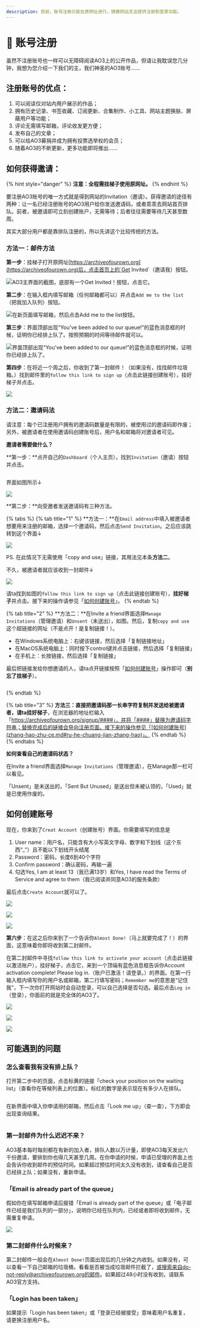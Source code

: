 ```yaml
---
description: 目前，账号注册只能在原网址进行，镜像网站无法提供注册和登录功能。
---
```


# 🔮 账号注册

虽然不注册账号也一样可以无障碍阅读AO3上的公开作品，但请让我耽误您几分钟，我想为您介绍一下我们的主，我们神圣的AO3账号……

## **注册账号的优点：**

1. 可以阅读仅对站内用户展示的作品；
2. 拥有历史记录、书签收藏、订阅更新、合集制作、小工具、网站主题换肤、屏蔽用户等功能；
3. 评论无需填写邮箱，评论收发更方便；
4. 发布自己的文章；
5. 可以给AO3募捐并成为拥有投票选举权的会员；
6. 随着AO3的不断更新，更多功能即将推出……

## **如何获得邀请：**

{% hint style="danger" %}
**注意：全程需挂梯子使用原网址。**
{% endhint %}

要注册AO3账号的唯一方式就是得到网站的Invitation（邀请）。获得邀请的途径有两种：让一名已经注册账号的AO3用户给你发送邀请码，或者乖乖去网站首页排队。前者，被邀请即可立刻创建账户，无需等待；后者往往需要等待几天甚至数周。

其实大部分用户都是靠排队注册的，所以先讲这个比较传统的方法。

### 方法一：邮件方法

**第一步**：挂梯子打开原网址[https://archiveofourown.org](https://archiveofourown.org)后，点击首页上的`Get Invited`（邀请我）按钮。

![AO3主界面的截图，底部有一个Get Invited！按钮，点击它。](https://cdn.jsdelivr.net/gh/acidandsalt/ohsnap/site\_1/step1.jpg)

**第二步**：在输入框内填写邮箱（任何邮箱都可以）并点击`Add me to the list`（把我加入队列）按钮。

![在新页面填写邮箱，然后点击Add me to the list按钮。](https://cdn.jsdelivr.net/gh/acidandsalt/ohsnap/site\_1/step2.jpg)

**第三步**：界面顶部出现“You've been added to our queue!”的蓝色消息框的时候，证明你已经排上队了。按照预期的时间等待邮件就可以。

![界面顶部出现“You've been added to our queue!”的蓝色消息框的时候，证明你已经排上队了。](https://cdn.jsdelivr.net/gh/acidandsalt/ohsnap/site\_1/step3.jpg)

**第四步**：在将近一个周之后，你收到了第一封邮件！（如果没有，找找邮件垃圾箱。）找到邮件里的`follow this link to sign up`（点击此链接创建账号），挂好梯子并点击。

![](https://cdn.jsdelivr.net/gh/acidandsalt/ohsnap/site\_1/step4.jpg)

### 方法二：邀请码法

请注意：每个已注册用户拥有的邀请码数量是有限的，被使用过的邀请码即作废；另外，被邀请者在使用邀请码创建账号后，用户名和邮箱将对邀请者可见。

**邀请者需要做什么？**

**第一步：**点开自己的`Dashboard`（个人主页），找到`Invitation`（邀请）按钮并点击。

<figure><img src=".gitbook/assets/image (6).png" alt=""><figcaption></figcaption></figure>

界面如图所示↓

![](<.gitbook/assets/image (1).png>)

**第二步：**向受邀者发送邀请码有三种方法。

{% tabs %}
{% tab title="1" %}
**方法一：**在`Email address`中填入被邀请者想要用来注册的邮箱，选择一个邀请码，然后点击`Send Invitation`。之后应该跳转到这个界面↓

![](.gitbook/assets/MTXX\_MH20230313\_113908201.jpg)

PS. 在此情况下无需使用「copy and use」链接，其用法见本条**方法二**。

不久，被邀请者就应该收到一封邮件↓

![](<.gitbook/assets/image (36).png>)

请ta找到如图的`follow this link to sign up`（点击此链接创建账号），**挂好梯子**并点击。接下来的操作请参见「[如何创建账号](zhang-hao-zhu-ce.md#ru-he-chuang-jian-zhang-hao)」。
{% endtab %}

{% tab title="2" %}
**方法二：**在Invite a friend界面选择`Manage Invitations`（管理邀请）和`Unsent`（未送出），如图。然后，复制`copy and use`这个超链接的网址（不是点开！是复制链接！）。

* 在Windows系统电脑上：右键该链接，然后选择「复制链接地址」
* 在MacOS系统电脑上：同时按下control键并点击链接，然后选择「复制链接」
* 在手机上：长按链接，然后选择「复制链接」

最后把链接发给你想邀请的人，请ta点开链接按照「[如何创建账号](zhang-hao-zhu-ce.md#ru-he-chuang-jian-zhang-hao)」操作即可（**别忘了挂梯子**）。

<figure><img src=".gitbook/assets/image (40).png" alt=""><figcaption></figcaption></figure>
{% endtab %}

{% tab title="3" %}
**方法三：**直接把邀请码那一长串字符复制并发送给被邀请者，请ta**挂好梯子**，在浏览器的地址栏输入「https://archiveofourown.org/signup/####」，并将「####」替换为邀请码字符串；替换完成后的链接会导向注册页面。接下来的操作参见「[如何创建账号](zhang-hao-zhu-ce.md#ru-he-chuang-jian-zhang-hao)」。
{% endtab %}
{% endtabs %}

**如何查看自己的邀请码状态？**

在Invite a friend界面选择`Manage Invitations`（管理邀请），在Manage那一栏可以看见。

「Unsent」是未送出的，「Sent But Unused」是送出但未被认领的，「Used」就是已使用作废的。

## 如何创建账号

现在，你来到了`Creat Account`（创建账号）界面。你需要填写的信息是

1. User name：用户名，只能含有大小写英文字母、数字和下划线（这个东西“\_”）且不能以下划线开头结尾
2. Password：密码，长度6到40个字符
3. Confirm password：确认密码，再输一遍
4. 勾选Yes, I am at least 13（我已满13岁）和Yes, I have read the Terms of Service and agree to them（我已阅读并同意AO3的服务条款）

最后点击`Create Account`就可以了。

![](.gitbook/assets/MTXX\_MH20230313\_115645155.jpg)

![](<.gitbook/assets/image (7).png>)

![](<.gitbook/assets/image (11).png>)

**第六步**：在这之后你来到了一个告诉你`Almost Done!`（马上就要完成了！）的界面，这意味着你即将收到第二封邮件。

在第二封邮件中寻找`follow this link to activate your account`（点击此链接以激活账户），挂好梯子，点击它，来到一个顶端有蓝色消息框告诉你Account activation complete! Please log in.（账户已激活！请登录。）的界面。在第一行输入框内填写你的用户名或邮箱，第二行填写密码；`Remember me`的意思是“记住我”，下一次你打开网站时会自动登录，可以自己选择是否勾选。最后点击`Log in`（登录），你面前的就是完全体的AO3了。

![](https://cdn.jsdelivr.net/gh/acidandsalt/ohsnap/site\_1/step6.jpg)

![](https://cdn.jsdelivr.net/gh/acidandsalt/ohsnap/site\_1/alsostep6.jpg)

![](https://cdn.jsdelivr.net/gh/acidandsalt/ohsnap/site\_1/alsoalsostep6.jpg)

## 可能遇到的问题

### 怎么查看我有没有排上队？

打开第二步中的页面，点击标黄的链接「check your position on the waiting list」（查看你在等候列表上的位置）。标红的数字是表示现在有多少人在排队。

<figure><img src=".gitbook/assets/image (24) (2).png" alt=""><figcaption></figcaption></figure>

在新界面中填入你申请用的邮箱，然后点击「Look me up」（查一查），下方即会出现查询结果。

<figure><img src=".gitbook/assets/image (25) (1).png" alt=""><figcaption></figcaption></figure>

### **第一封邮件为什么迟迟不来？**

AO3基本每时每刻都在有新的加入者，排队人数以万计量，即使AO3每天发出六千份邀请，要排到你也得几天甚至几周。在你申请的时候，申请已受理的界面上也会告诉你收到邮件的预估时间。如果超过预估时间太久没有收到，请查看自己是否已经排上队；如果没有，重新申请。

### **「Email is already part of the queue」**

假如你在填写邮箱申请后报错「Email is already part of the queue」或「电子邮件已经是我们队列的一部分」，说明你已经在队列内，已经或者即将收到邮件，无需重复申请。

![](.gitbook/assets/Screenshot\_20230313\_121218.jpg)

### **第二封邮件什么时候来？**

第二封邮件一般会在`Almost Done!`页面出现后的几分钟之内收到。如果没有，可以查看一下自己邮箱的垃圾桶，看看是否被当成垃圾邮件拦截了，或搜索来自do-not-reply@archiveofourown.org的邮件。如果超过48小时没有收到，请联系AO3官方支持。

### **「Login has been taken」**

如果提示「Login has been taken」或「登录已经被接受」意味着用户名重复，请更换注册用户名。
